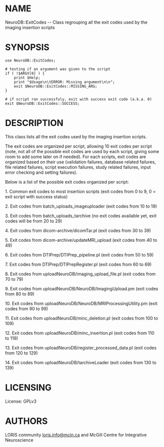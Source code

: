 # NAME

NeuroDB::ExitCodes -- Class regrouping all the exit codes used by the imaging
insertion scripts

# SYNOPSIS

    use NeuroDB::ExitCodes;

    # testing if an argument was given to the script
    if ( !$ARGV[0] ) {
        print $Help;
        print "$Usage\n\tERROR: Missing argument\n\n";
        exit $NeuroDB::ExitCodes::MISSING_ARG;
    }

    # if script ran successfuly, exit with success exit code (a.k.a. 0)
    exit $NeuroDB::ExitCodes::SUCCESS;

# DESCRIPTION

This class lists all the exit codes used by the imaging insertion scripts.

The exit codes are organized per script, allowing 10 exit codes per script
(note, not all of the possible exit codes are used by each script, giving
some room to add some later on if needed). For each scripts, exit codes are
organized based on their use (validation failures, database related failures,
file related failures, script execution failures, study related failures,
input error checking and setting failures).

Below is a list of the possible exit codes organized per script:

1\. Common exit codes to most insertion scripts (exit codes from 0 to 9, 0 =
exit script with success status)

2\. Exit codes from batch\_uploads\_imageuploader (exit codes from 10 to 19)

3\. Exit codes from batch\_uploads\_tarchive (no exit codes available yet, exit
codes will be from 20 to 29)

4\. Exit codes from dicom-archive/dicomTar.pl (exit codes from 30 to 39)

5\. Exit codes from dicom-archive/updateMRI\_upload (exit codes from 40 to 49)

6\. Exit codes from DTIPrep/DTIPrep\_pipeline.pl (exit codes from 50 to 59)

7\. Exit codes from DTIPrep/DTIPrepRegister.pl (exit codes from 60 to 69)

8\. Exit codes from uploadNeuroDB/imaging\_upload\_file.pl (exit codes from 70
to 79)

9\. Exit codes from uploadNeuroDB/NeuroDB/ImagingUpload.pm (exit codes from 80
to 89)

10\. Exit codes from uploadNeuroDB/NeuroDB/MRIProcessingUtility.pm (exit codes
 from 90 to 99)

11\. Exit codes from uploadNeuroDB/minc\_deletion.pl (exit codes from 100 to 109)

12\. Exit codes from uploadNeuroDB/minc\_insertion.pl (exit codes from 110 to 119)

13\. Exit codes from uploadNeuroDB/register\_processed\_data.pl (exit codes from
120 to 129)

14\. Exit codes from uploadNeuroDB/tarchiveLoader (exit codes from 130 to 139)

# LICENSING

License: GPLv3

# AUTHORS

LORIS community <loris.info@mcin.ca> and McGill Centre for Integrative
Neuroscience
